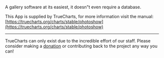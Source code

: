 A gallery software at its easiest, it doesn"t even require a database.

This App is supplied by TrueCharts, for more information visit the manual: [https://truecharts.org/charts/stable/photoshow](https://truecharts.org/charts/stable/photoshow)

---

TrueCharts can only exist due to the incredible effort of our staff.
Please consider making a [donation](https://truecharts.org/sponsor) or contributing back to the project any way you can!

